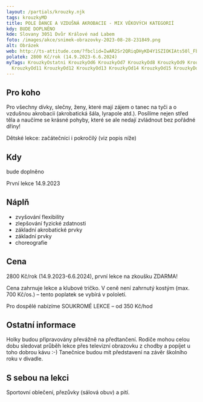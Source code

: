 ```yaml
---
layout: /partials/krouzky.njk
tags: krouzkyMD
title: POLE DANCE A VZDUŠNÁ AKROBACIE - MIX VĚKOVÝCH KATEGORIÍ
kdy: BUDE DOPLNĚNO
kde: Slovany 3051 Dvůr Králové nad Labem
foto: /images/akce/snimek-obrazovky-2023-08-28-231849.png
alt: Obrázek
web: http://ts-attitude.com/?fbclid=IwAR2Sr2QRiqDHyKD4Y1SZIOKIAts50l_Fbl4mu0ArOUoGUs6IVA-w3G8VGLE
polatek: 2800 Kč/rok (14.9.2023-6.6.2024)
myTags: KrouzkyOstatni KrouzkyOd6 KrouzkyOd7 KrouzkyOd8 KrouzkyOd9 KrouzkyOd10
  KrouzkyOd11 KrouzkyOd12 KrouzkyOd13 KrouzkyOd14 KrouzkyOd15 KrouzkyDospeli
---
```

<!--StartFragment-->

## Pro koho

Pro všechny dívky, slečny, ženy, které mají zájem o tanec na tyči a o vzdušnou akrobacii (akrobatická šála, lyrapole atd.). Posílíme nejen střed těla a naučíme se krásné pohyby, které se ale nedají zvládnout bez pořádné dřiny!

Dětské lekce: začátečníci i pokročilý (viz popis níže)

## Kdy

bude doplněno

První lekce 14.9.2023

## Náplň

* zvyšování flexibility
* zlepšování fyzické zdatnosti
* základní akrobatické prvky
* základní prvky
* choreografie

## Cena

2800 Kč/rok (14.9.2023-6.6.2024), první lekce na zkoušku ZDARMA!

Cena zahrnuje lekce a klubové tričko. V ceně není zahrnutý kostým (max. 700 Kč/os.) – tento poplatek se vybírá v pololetí.

Pro dospělé nabízíme SOUKROMÉ LEKCE – od 350 Kč/hod

## Ostatní informace

Holky budou připravovány převážně na předtančení. Rodiče mohou celou dobu sledovat průběh lekce přes televizní obrazovku z chodby a popíjet u toho dobrou kávu :-) Tanečnice budou mít představení na závěr školního roku v divadle.

## S sebou na lekci

Sportovní oblečení, přezůvky (sálová obuv) a pití.

<!--EndFragment-->